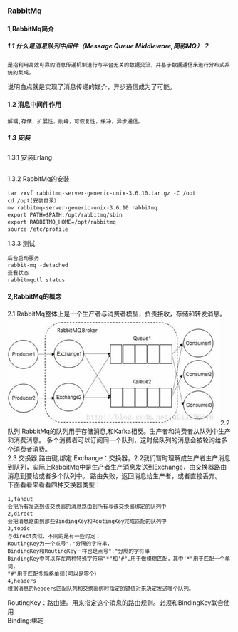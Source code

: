 ### RabbitMq
#### 1,RabbitMq简介
##### 1.1 什么是消息队列中间件（Message Queue Middleware,简称MQ）？
    是指利用高效可靠的消息传递机制进行与平台无关的数据交流，并基于数据通信来进行分布式系统的集成。
说明白点就是实现了消息传递的媒介，异步通信成为了可能。<br/>
#### 1.2 消息中间件作用
```
解耦,存储，扩展性，削峰，可恢复性，缓冲，异步通信。
```
##### 1.3 安装
1.3.1 安装Erlang
```
```
1.3.2 RabbitMq的安装
```
tar zxvf rabbitmq-server-generic-unix-3.6.10.tar.gz -C /opt
cd /opt(安装目录）
mv rabbitmq-server-generic-unix-3.6.10 rabbitmq
export PATH=$PATH:/opt/rabbitmq/sbin
export RABBITMQ_HOME=/opt/rabbitmq
source /etc/profile
```
1.3.3 测试
```
后台启动服务
rabbit-mq -detached
查看状态
rabbitmqctl status
```
#### 2,RabbitMq的概念
2.1 RabbitMq整体上是一个生产者与消费者模型，负责接收，存储和转发消息。
![mq架构模型](img/mq-model.jpg)
2.2 队列
RabbitMq的队列用于存储消息,和Kafka相反。生产者和消费者从队列中生产和消费消息。
多个消费者可以订阅同一个队列，这时候队列的消息会被轮询给多个消费者消费。<br/>
2.3 交换器,路由键,绑定
Exchange：交换器，2.2我们暂时理解成生产者生产消息到队列，实际上RabbitMq中是生产者生产消息发送到Exchange，由交换器路由消息到要给或者多个队列中。
路由失败，返回消息给生产者，或者直接丢弃。<br/>
下面看看来看看四种交换器类型：<br/>
```
1,fanout
会把所有发送到该交换器的消息路由到所有与该交换器绑定的队列中
2,direct
会把消息路由到那些BindingKey和RoutingKey完成匹配的队列中
3,topic
与direct类似，不同的是有一些约定：
RoutingKey为一个点号"."分隔的字符串，
BindingKey和RoutingKey一样也是点号"."分隔的字符串
BindingKey中可以存在两种特殊字符串"*"和'#",用于做模糊匹配，其中'*"用于匹配一个单词，
"#"用于匹配多规格单词(可以是零个）
4,headers
根据消息的headers匹配队列和交换器绑时指定的键值对来决定发送哪个队列。
```
RoutingKey：路由建。用来指定这个消息的路由规则。必须和BindingKey联合使用<br/>
Binding:绑定

    
